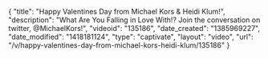 {
    "title": "Happy Valentines Day from Michael Kors & Heidi Klum!",
    "description": "What Are You Falling in Love With!? Join the conversation on twitter, @MichaelKors!",
    "videoid": "135186",
    "date_created": "1385969227",
    "date_modified": "1418181124",
    "type": "captivate",
    "layout": "video",
    "url": "\/v\/happy-valentines-day-from-michael-kors-heidi-klum\/135186"
}